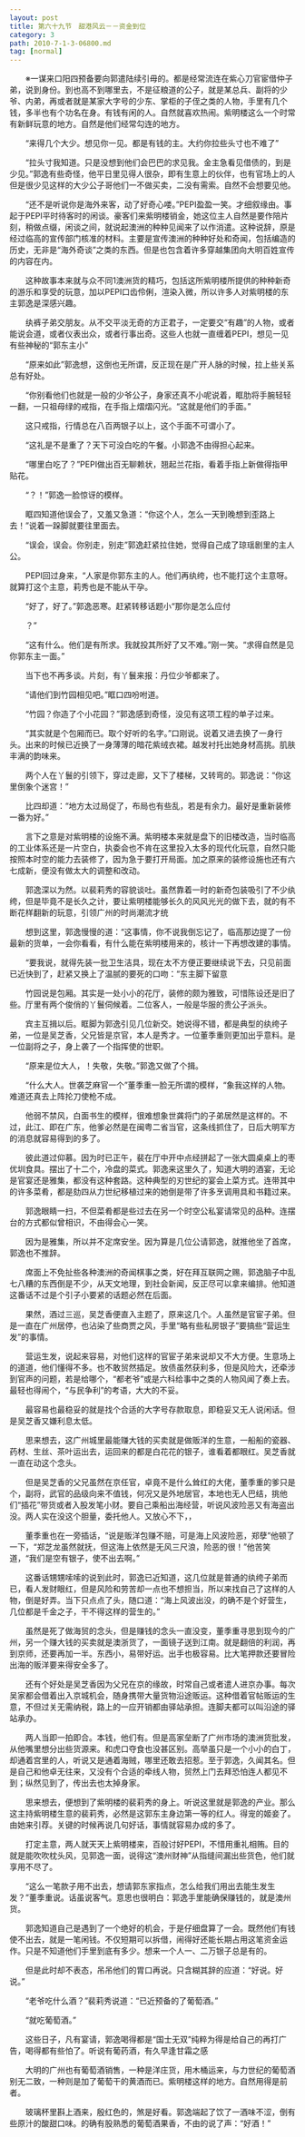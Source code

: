 ```yaml
---
layout: post
title: 第六十九节　甜港风云－－资金到位
category: 3
path: 2010-7-1-3-06800.md
tag: [normal]
---
```


　　※一谋来口阳四预备要向郭遣陆续引毋的。都是经常流连在紫心刀官宦借仲子弟，说到身份。到也高不到哪里去，不是征粮道的公子，就是某总兵、副将的少爷、内弟，再或者就是某家大字号的少东、掌柜的子侄之类的人物，手里有几个钱，多半也有个功名在身。有钱有闲的人。自然就喜欢热闹。紫明楼这么一个时常有新鲜玩意的地方。自然是他们经常勾连的地方。

　　“来得几个大少。想见你一见。都是有钱的主。大约你拉些头寸也不难了”

　　“拉头寸我知道。只是没想到他们会巴巴的求见我。金主急看见借债的，到是少见。”郭逸有些奇怪，他平日里见得人很杂，即有生意上的伙伴，也有官场上的人但是很少见这样的大少公子哥他们一不做买卖，二没有需索。自然不会想要见他。

　　“还不是听说你是海外来客，动了好奇心喽。”PEPI盈盈一笑。才细叙缘由。事起于PEPI平时待客时的闲谈。豪客们来紫明楼销金，她这位主人自然是要作陪片刻，稍做点缀，闲谈之间，就说起澳洲的种种见闻来了以作消遣。这种说辞，原是经过临高的宣传部门核准的材料。主要是宣传澳洲的种种好处和奇闻，包括编造的历史，无非是“海外奇谈”之类的东西。但是也包含着许多穿越集团向大明百姓宣传的内容在内。

　　这种故事本来就与众不同1澳洲货的精巧，包括这所紫明楼所提供的种种新奇的游乐和享受的玩意，加以PEPI口齿伶俐，渲染入微，所以许多人对紫明楼的东主郭逸是深感兴趣。

　　纨裤子弟交朋友。从不交平淡无奇的方正君子，一定要交“有趣”的人物，或者能说会道，或者仪表出众，或者行事出奇。这些人也就一直缠着PEPI，想见一见有些神秘的“郭东主小”

　　“原来如此”郭逸想，这倒也无所谓，反正现在是广开人脉的时候，拉上些关系总有好处。

　　“你别看他们也就是一般的少爷公子，身家还真不小呢说着，眶肋将手腕轻轻一翻，一只祖母绿的戒指，在手指上熠熠闪光。“这就是他们的手面。”

　　这只戒指，行情总在八百两银子以上，这个手面不可谓小了。

　　“这礼是不是重了？天下可没白吃的午餐。小郭逸不由得担心起来。

　　“哪里白吃了？”PEPI做出百无聊赖状，翘起兰花指，看着手指上新做得指甲贴花。

　　“？！”郭逸一脸惊讶的模样。

　　眶四知道他误会了，又羞又急道：“你这个人，怎么一天到晚想到歪路上去！”说着一跺脚就要往里面去。

　　“误会，误会。你别走，别走”郭逸赶紧拉住她，觉得自己成了琼瑶剧里的主人公。

　　PEPI回过身来，“人家是你郭东主的人。他们再纨绔，也不能打这个主意呀。就算打这个主意，莉秀也是不能从干孕。

　　“好了，好了。”郭逸恶寒。赶紧转移话题小“那你是怎么应付

　　？”

　　“这有什么。他们是有所求。我就投其所好了又不难。”刚一笑。“求得自然是见你郭东主一面。”

　　当下也不再多谈。片刻，有丫鬟来报：丹位少爷都来了。

　　“请他们到竹园相见吧。”眶口四吩咐道。

　　“竹园？你造了个小花园？”郭逸感到奇怪，没见有这项工程的单子过来。

　　“其实就是个包厢而已。取个好听的名字。”口刚说。说着又进去换了一身行头。出来的时候已近换了一身薄薄的暗花紫绒衣裙。越发衬托出她身材高挑。肌肤丰满的韵味来。

　　两个人在丫鬟的引领下，穿过走廊，又下了楼梯，又转弯的。郭逸说：“你这里倒象个迷宫！”

　　比四却道：“地方太过局促了，布局也有些乱，若是有余力。最好是重新装修一番为好。”

　　言下之意是对紫明楼的设施不满。紫明楼本来就是盘下的旧楼改造，当时临高的工业体系还是一片空白，执委会也不肯在这里投入太多的现代化玩意，自然只能按照本时空的能力去装修了，因为急于要打开局面。加之原来的装修设施也还有六七成新，便没有做太大的调整和改动。

　　郭逸深以为然。以裴莉秀的容貌谈吐。虽然靠着一时的新奇包装吸引了不少纨绔，但是毕竟不是长久之计，要让紫明楼能够长久的风风光光的做下去，就的有不断花样翻新的玩意，引领广州的时尚潮流才统

　　想到这里，郭逸慢慢的道：“这事情，你不说我倒忘记了，临高那边提了一份最新的货单，一会你看看，有什么能在紫明楼用来的，核计一下再想改建的事情。

　　“要我说，就得先装一批卫生洁具，现在太不方便正要继续说下去，只见前面已近快到了，赶紧又换上了温腻的要死的口吻：“东主脚下留意

　　竹园说是包厢。其实是一处小小的花厅，装修的颇为雅致，可惜陈设还是旧了些。厅里有两个俊俏的丫鬟伺候着。二位客人，一般是华服的贵公子派头。

　　宾主互揖以后。眶脚为郭逸引见几位新交。她说得不错，都是典型的纨绔子弟，一位是吴芝香，父兄皆是京官，本人是秀才。一位董季重则更加出乎意料。是一位副将之子，身上袭了一个指挥使的世职。

　　“原来是位大人，！失敬，失敬。”郭逸又做了个揖。

　　“什么大人。世袭芝麻官一个”董季重一脸无所谓的模样，“象我这样的人物。难道还真去上阵抡刀使枪不成。

　　他弱不禁风，白面书生的模样，很难想象世龚将门的子弟居然是这样的。不过，此江、即在广东，他爹必然是在闽粤二省当官，这条线抓住了，日后大明军方的消息就容易得到的多了。

　　彼此道过仰慕。因为时已正午，裴在厅中开中点经拼起了一张大圆桌桌上的枣优圳食具。摆出了十二个，冷盘的菜式。郭逸来这里久了，知道大明的酒宴，无论是官宴还是雅集，都没有这种套路。这种典型的刃世纪的宴会上菜方式。连带其中的许多菜肴，都是劾四从力世纪移植过来的她倒是带了许多烹调用具和书籍过来。

　　郭逸眼睛一扫，不但菜肴都是些过去在另一个时空公私宴请常见的品种。连摆台的方式都似曾相识，不由得会心一笑。

　　因为是雅集，所以并不定席安坐。因为算是几位公请郭逸，就推他坐了首席，郭逸也不推辞。

　　席面上不免扯些各种澳洲的奇闻棋事之类，好在拜互联网之赐，郭逸脑子中乱七八糟的东西倒是不少，从天文地理，到社会新闻，反正尽可以拿来编排。他知道这番话不过是个引子小要紧的话题必然在后面。

　　果然，酒过三巡，吴芝香便直入主题了，原来这几个。人虽然是官宦子弟。但是一直在广州居停，也沾染了些商贾之风，手里“略有些私房银子”要搞些“营运生发”的事情。

　　营运生发，说起来容易，对他们这样的官宦子弟来说却又不大方便。生意场上的道道，他们懂得不多。也不敢贸然插足。放债虽然获利多，但是风险大，还牵涉到官声的问题，若是给哪个，“都老爷”或是六科给事中之类的人物风闻了奏上去。最轻也得闹个，“与民争利”的考语，大大的不妥。

　　最容易也最稳妥的就是找个合适的大字号存款取息，即稳妥又无人说闲话。但是吴芝香又嫌利息太低。

　　思来想去，这广州城里最能赚大钱的买卖就是做贩洋的生意，一船船的瓷器、药材、生丝、茶叶运出去，运回来的都是白花花的银子，谁看着都眼红。吴芝香就一直在动这个念头。

　　但是吴芝香的父兄虽然在京任官，卓竟不是什么耸红的大佬，董季重的爹只是个，副将，武官的品级向来不值钱，何况又是外地居官，本地也无人巴结，挑他们“插花”带货或者入股发笔小财。要自己乘船出海经营，听说风波险恶又有海盗出没。两人实在没这个胆量，委托他人。又放心不下，，

　　董季重也在一旁插话，“说是贩洋包赚不赔，可是海上风波险恶，郑孽”他顿了一下，“郑芝龙虽然就抚，但这海上依然是无风三尺浪，险恶的很！”他苦笑道，“我们是空有银子，使不出去啊。”

　　这番话甥甥嗦嗦的说到此时，郭逸已近知道，这几位就是普通的纨绔子弟而已，看人发财眼红，但是风险和劳苦却一点也不想担当，所以来找自己了这样的人物，倒是好弄。当下只点点了头，随口道：“海上风波出没，的确不是个好营生，几位都是千金之子，干不得这样的营生的。”

　　虽然是死了做海贸的念头，但是赚钱的念头一直没变，董季重寻思到现今的广州，另一个赚大钱的买卖就是澳浙货了，一面镜子送到江南。就是翻倍的利润，再到京师，还要再加一半。东西小，易带好运。出手也极容易。比大笔押款还要冒险出海的贩洋要来得安全多了。

　　还有个好处是吴芝香因为父兄在京的缘故，时常自己或者遣人进京办事。每次吴家都会借着出入京城机会，随身携带大量货物沿途贩运。这种借着官帖贩运的生意，不但过关无需纳税，路上的一应开销都由驿站承担。连脚夫都可以叫沿途的驿站承办。

　　两人当即一拍即合。本钱，他们有。但是高家垒断了广州市场的澳洲货批发，从他嘴里想分出些货源来。和虎口夺食也没甚区别。高举虽只是一个小小的白丁，却通着宫里的人，听说又是通着海贼，哪里还敢去招惹。至于郭逸，久闻其名。但是自己和他卓无往来，又没有个合适的牵线人物，贸然上门去拜恐怕连人都见不到；纵然见到了，传出去也太掉身家。

　　思来想去，便想到了紫明楼的裴莉秀的身上。听说这里就是郭逸的产业。那么这主持紫明楼生意的裴莉秀，必然是这郭东主身边第一等的红人。得宠的姬妾了。由她来引荐。关键的时候再说几句好话，事情就容易办成的多了。

　　打定主意，两人就天天上紫明楼来，百般讨好PEPI，不惜用重礼相贿。目的就是能吹吹枕头风，见郭逸一面，说得这“澳州财神”从指缝间漏出些货色，他们就享用不尽了。

　　“这么一笔款子用不出去，想请郭东家指点，怎么给我们用出去能生发生发？”董季重说。话虽说客气。意思也很明白：郭逸手里能确保赚钱的，就是澳州货。

　　郭逸知道自己是遇到了一个绝好的机会，于是仔细盘算了一会。既然他们有钱使不出去，就是一笔闲钱。不仅短期可以拆借，闹得好还能长期占用这笔资金运作。只是不知道他们手里到底有多少。想来一个人一、二万银子总是有的。

　　但是此时却不表态，吊吊他们的胃口再说。只含糊其辞的应道：“好说。好说。”

　　“老爷吃什么酒？”裴莉秀说道：“已近预备的了葡萄酒。”

　　“就吃葡萄酒。”

　　这些日子，凡有宴请，郭逸喝得都是“国士无双”纯粹为得是给自己的再打广告，喝得都有些怕了。听说有葡药酒，有久早逢甘霜之感

　　大明的广州也有葡萄酒销售，一种是洋庄货，用木桶运来，与力世纪的葡萄酒别无二致，一种则是加了葡萄干的黄酒而已。紫明楼这样的地方。自然用得是前者。

　　玻璃杯里斟上酒来，殷红色的，煞是好看。郭逸端起了饮了一酒味不涩，倒有些原汁的酸甜口味。的确有股熟悉的葡萄酒果香，不由的说了声：“好酒！”